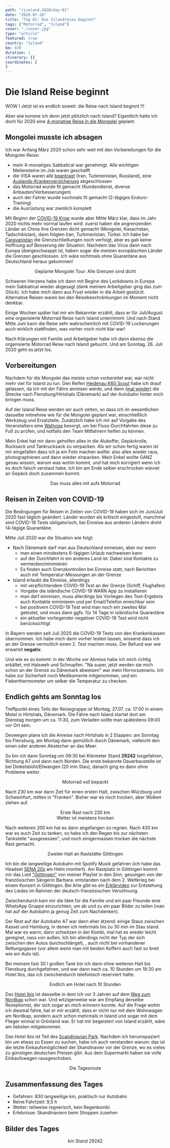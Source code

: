 ```yaml
---
path: "/iceland-2020/day-01"
date: "2020-07-26"
title: "Tag 01: Die Islandreise beginnt"
tags: ["Motorrad", "Island"]
cover: "./cover.jpg"
type: "article"
featured: true
country: "Island"
km: 830
duration: 1
itinerary: []
coordinates: [
]
---
```


# Die Island Reise beginnt

WOW ! Jetzt ist es endlich soweit: die Reise nach Island beginnt !!!

Aber wie komme ich denn jetzt plötzlich nach Island? Eigentlich hatte ich doch für 2020 eine [4-monatige Reise in die Mongolei](/mongolia-2020/2019-08-04-decision) geplant.

## Mongolei musste ich absagen

Ich war Anfang März 2020 schon sehr weit mit den Vorbereitungen für die Mongolei-Reise:
* mein 4-monatiges Sabbatical war genehmigt. Alle wichtigen Meilensteine im Job waren geschafft
* die VISA waren alle [beantragt](https://www.buch-dein-visum.de/) (Iran, Turkmenistan, Russland), eine [Auslands-Krankenversicherung](https://www.envivas.de/tarife/reisekrankenversicherung#/beratung/reise) abgeschlossen
* das Motorrad wurde fit gemacht (Kundendienst, diverse Anbauten/Verbesserungen)
* auch der Fahrer wurde nochmals fit gemacht (2-tägiges Enduro-Training)
* die Ausrüstung war ziemlich komplett

Mit Beginn der [COVID-19 Krise](https://www.who.int/emergencies/diseases/novel-coronavirus-2019) wurde aber Mitte März klar, dass im Jahr 2020 nichts mehr normal laufen wird: zuerst haben die angrenzenden Länder an China ihre Grenzen dicht gemacht (Mongolei, Kasachstan, Tadschikistan), dann folgten Iran, Turkmenistan, Türkei. Ich habe bei [Caravanistan](https://caravanistan.com/coronavirus/) die Grenzschließungen noch verfolgt, aber es gab keine Hoffnung auf Besserung der Situation. Nachdem das Virus dann nach Europa übergeschwappt ist, haben sogar die meisten europäischen Länder die Grenzen geschlossen. Ich wäre nichtmals ohne Quarantäne aus Deutschland heraus gekommen!

<rehype-image src="Mongolia-2020-tour-plan-blocked.jpg"><center>Geplante Mongolei Tour: Alle Grenzen sind dicht</center></rehype-image>

Schweren Herzens habe ich dann mit Beginn des Lockdowns in Europa mein Sabbatical wieder abgesagt (dank meinem Arbeitgeber ging das zum Glück). Ich habe mich dann aus Frust wieder in die Arbeit gestürzt. Alternative Reisen waren bei den Reisebeschränkungen im Moment nicht denkbar. 

Einige Wochen später hat mir ein Bekannter erzählt, dass er für Juli/August eine organisierte Motorrad Reise nach Island unternimmt. Und nach Stand Mitte Juni kann die Reise sehr wahrscheinlich mit COVID-19 Lockerungen auch wirklich stattfinden, was vorher noch nicht klar war!

Nach Klärungen mit Familie und Arbeitgeber habe ich dann ebenso die organisierte Motorrad Reise nach Island gebucht. Und am Sonntag, 26. Juli 2020 geht es jetzt los. 

## Vorbereitungen

Nachdem für die Mongolei das meiste schon vorbereitet war, war nicht mehr viel für Island zu tun. Den Reifen [Heidenau K60 Scout](https://www.bike-on-tour.com/testberichte/motorradreifen/heidenau-k60-scout/) habe ich drauf gelassen, da ich mit der Fähre anreisen werde, und dann ([mal wieder](/nordkapp-2017/day-01)) die Strecke nach Flensburg/Hirtshals (Dänemark) auf der Autobahn hinter mich bringen muss. 

Auf der Island Reise werden wir auch zelten, so dass ich im wesentlichen dasselbe mitnehme wie für die Mongolei geplant war, einschließlich Werkzeug und Ersatzteile. Zusätzlich habe ich mir auf Vorgabe des Veranstalters eine [Wathose](https://www.amazon.de/gp/product/B085Y29ZND/ref=ppx_yo_dt_b_asin_title_o02_s00?ie=UTF8&th=1&psc=1) besorgt, um bei Fluss-Durchfahrten diese zu Fuß zu prüfen, und notfalls den Team Mitfahrern helfen zu können.

Mein Enkel hat mir dann geholfen alles in die Alukoffer, Gepäckrolle, Rucksack und Tankrucksack zu verpacken. Als wir schon fertig waren ist mir eingefallen dass ich ja ein Foto machen wollte: also alles wieder raus, photographieren und dann wieder einpacken. Mein Enkel wollte GANZ genau wissen, warum was wohin kommt, und hat mich korrigiert wenn ich es doch falsch verstaut habe. Ich bin am Ende selber erschrocken wieviel an Gepäck doch zusammen kommt.

<rehype-image src="20200725_151104_Iceland-2020.jpg"><center>Das muss alles mit aufs Motorrad</center></rehype-image>

## Reisen in Zeiten von COVID-19

Die Bedingungen für Reisen in Zeiten von COVID-19 haben sich im Juni/Juli 2020 fast täglich geändert. Länder wurden als kritisch eingestuft, manchmal sind COVID-19 Tests obligatorisch, bei Einreise aus anderen Ländern droht 14-tägige Quarantäne.

Mitte Juli 2020 war die Situation wie folgt:

* Nach Dänemark darf man aus Deutschland einreisen, aber nur wenn
  * man einen mindestens 6-tägigen Urlaub nachweisen kann
  * auf der Durchfahrt in ein anderes Land ist. Dabei sind Kontakte zu vermeiden/minimieren
  * Es finden auch Grenzkontrollen bei Einreise statt, nach Berichten auch mit Temperatur-Messungen an der Grenze
* Island erlaubt die Einreise, allerdings
  * mit verpflichtendem COVID-19 Test an der Grenze (Schiff, Flughafen)
  * Vorgabe die isländische COVID-19 WARN App zu installieren
  * man darf einreisen, muss allerdings bis Vorliegen des Test-Ergebnis auch Kontakte minimieren und per Email/Telefon erreichbar sein
  * bei positivem COVID-19 Test wird man noch ein zweites Mal getestet, und muss dann ggfs. für 14 Tage in isländische Quarantäne
  * ein aktueller vorliegender negativer COVID-19 Test wird nicht berücksichtigt

In Bayern werden seit Juli 2020 die COVID-19 Tests von den Krankenkassen übernommen. Ich habe mich dann vorher testen lassen, wissend dass ich an der Grenze vermutlich einen 2. Test machen muss. Der Befund war wie erwartet **negativ**.

Und wie es so kommt: in der Woche vor Abreise habe ich mich richtig erkältet, mit Halsweh und Schnupfen. "Na super, jetzt werden sie mich schon an der Grenze zu Dänemark abweisen" war mein Horrorszenario. Ich habe zur Sicherheit noch Medikamente mitgenommen, und ein Fieberthermometer um selber die Temperatur zu checken. 

## Endlich gehts am Sonntag los

Treffpunkt eines Teils der Reisegruppe ist Montag, 27.07. ca. 17:00 in einem Motel in Hirtshals, Dänemark. Die Fähre nach Island startet dort am Dienstag morgen um ca. 11:30, zum Verladen sollte man spätestens 09:00 vor Ort sein.

Deswegen plane ich die Anreise nach Hirtshals in 2 Etappen: am Sonntag bis Flensburg, am Montag dann gemütlich durch Dänemark, vielleicht den einen oder anderen Abstecher an das Meer.

So bin ich dann Sonntag um 09:30 bei Kilometer Stand **29242** losgefahren, Richtung A7 und dann nach Norden. Die erste bekannte Dauerbaustelle ist bei Dinkelsbühl/Ellwangen (20 min Stau), danach ging es dann ohne Probleme weiter. 

<rehype-image src="20200726_092550_Iceland-2020.jpg"><center>Motorrad voll bepackt</center></rehype-image>

Nach 230 km war dann Zeit für einen ersten Halt, zwischen Würzburg und Schweinfurt, mitten in "Franken". Bisher war es noch trocken, aber Wolken ziehen auf.

<photo-composition>
<rehype-image src="20200726_114738_Iceland-2020.jpg"><center>Erste Rast nach 230 km</center></rehype-image>
<rehype-image src="20200726_121205_Iceland-2020.jpg"><center>Wetter ist meistens trocken</center></rehype-image>
</photo-composition>

Nach weiteren 200 km hat es dann angefangen zu regnen. Nach 430 km war es auch Zeit zu tanken, so habe ich den Regen bis zur nächsten Tankstelle "ausgesessen", und noch einigermassen trocken die nächste Rast gemacht.

<rehype-image src="20200726_144823_Iceland-2020.jpg"><center>Zweiter Halt an Raststätte Göttingen</center></rehype-image>

Ich bin die langweilige Autobahn mit Spotify Musik gefahren (ich habe das Headset [SENA 20s](https://www.sena.com/product/20s/faq) am Helm montiert). Am Rastplatz in Göttingen kommt mir das Lied ["Göttingen"](https://www.youtube.com/watch?v=Z2TDacy7MIY) von meiner Playlist in den Sinn, gesungen von der französischen Sängerin Barbara: entstanden nach dem 2. Weltkrieg bei einem Konzert in Göttingen. Bei Arte gibt es ein [Erklärvideo](https://www.youtube.com/watch?v=cUJ9grqOwBA) zur Entstehung des Liedes im Rahmen der deutsch-französischen Versöhnung.

Zwischendurch kam mir die Idee für die Familie und ein paar Freunde eine WhatsApp Gruppe einzurichten, um ab und zu ein paar Bilder zu teilen (man hat auf der Autobahn ja genug Zeit zum Nachdenken).

Der Rest auf der Autobahn A7 war dann eher ätzend: einige Staus zwischen Kassel und Hamburg, in denen ich mehrmals bis zu 30 min im Stau stand. Mal war es warm, dann schwitzen in der Kombi, mal hat es wieder leicht geregnet, nass von außen. Ich bin allerdings nicht der Typ der sich zwischen den Autos durchschlängelt, , auch nicht bei vorhandener Rettungsgasse (vor allem wenn man mit beiden Koffern auch fast so breit wie ein Auto ist).

Bei meinem fast 30 l großen Tank bin ich dann ohne weiteren Halt bis Flensburg durchgefahren, und war dann nach ca. 10 Stunden um 19:30 am Hotel Ibis, das ich zwischendurch telefonisch reserviert hatte.

<rehype-image src="20200727_082855_Iceland-2020.jpg"><center>Endlich am Hotel nach 10 Stunden</center></rehype-image>

Das [Hotel Ibis](https://all.accor.com/hotel/6299/index.de.shtml) ist dasselbe in dem ich vor 3 Jahren auf dem [Weg zum Nordkap](/nordkapp-2017/day-01) schon war. Und witzigerweise war am Empfang derselbe Rezeptionist, der sich sogar an mich erinnern konnte. Auf die Frage wohin ich diesmal fahre, hat er mir erzählt, dass er nicht nur mit dem Wohnwagen am Nordkap, sondern auch schon mehrmals in Island und sogar mit dem Flieger einmal in Grönland war. Er hat mir begeistert von Island erzählt, wäre am liebsten mitgekommen.

Das Hotel Ibis ist Teil des [Scandinavian Park](https://www.scandinavian-park.com/de/). Nachdem ich herumspaziert bin um etwas zu Essen zu suchen, habe ich auch verstanden warum: das ist die letzte Einkaufsmöglichkeit der Skandinavier vor der Grenze, wo es vieles zu günstigen deutschen Preisen gibt. Aus dem Supermarkt haben sie volle Einkaufswagen rausgeschoben.

<rehype-image src="tracked-route.png"><center>Die Tagesroute</center></rehype-image>

## Zusammenfassung des Tages

* Gefahren: 830 langweilige km, praktisch nur Autobahn
* Reine Fahrtzeit: 9,5 h
* Wetter: teilweise regnerisch, kein Regenkombi
* Erlebnisse: Skandinaviern beim Shoppen zusehen

## Bilder des Tages

<photo-composition>
<rehype-image src="20200725_173954_Iceland-2020.jpg"><center>km Stand 29242</center></rehype-image>
</photo-composition>